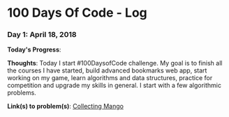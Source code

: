 # 100 Days Of Code - Log

### Day 1: April 18, 2018 

**Today's Progress**:

**Thoughts**: Today I start #100DaysofCode challenge. My goal is to finish all the courses I have started, build advanced bookmarks web app, start working on my game, learn algorithms and data structures, practice for competition and upgrade my skills in general. I start with a few algorithmic problems.

**Link(s) to problem(s)**: [Collecting Mango](http://www.spoj.com/problems/CMG/)

